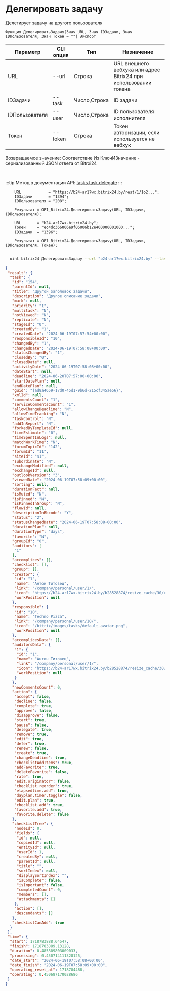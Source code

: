 ﻿---
sidebar_position: 16
---

# Делегировать задачу
 Делегирует задачу на другого пользователя



`Функция ДелегироватьЗадачу(Знач URL, Знач IDЗадачи, Знач IDПользователя, Знач Токен = "") Экспорт`

  | Параметр | CLI опция | Тип | Назначение |
  |-|-|-|-|
  | URL | --url | Строка | URL внешнего вебхука или адрес Bitrix24 при использовании токена |
  | IDЗадачи | --task | Число,Строка | ID задачи |
  | IDПользователя | --user | Число,Строка | ID пользователя исполнителя |
  | Токен | --token | Строка | Токен авторизации, если используется не вебхук |

  
  Возвращаемое значение:   Соответствие Из КлючИЗначение - сериализованный JSON ответа от Bitrxi24

<br/>

:::tip
Метод в документации API: [tasks.task.delegate](https://dev.1c-bitrix.ru/rest_help/tasks/task/tasks/tasks_task_delegate.php)
:::
<br/>


```bsl title="Пример кода"
    URL            = "https://b24-ar17wx.bitrix24.by/rest/1/1o2...";
    IDЗадачи       = "1394";
    IDПользователя = "208";

    Результат = OPI_Bitrix24.ДелегироватьЗадачу(URL, IDЗадачи, IDПользователя);

    URL       = "b24-ar17wx.bitrix24.by";
    Токен     = "ec4dc366006e9f06006b12e400000001000...";
    IDЗадачи  = "1396";

    Результат = OPI_Bitrix24.ДелегироватьЗадачу(URL, IDЗадачи, IDПользователя, Токен);
```



```sh title="Пример команды CLI"
    
  oint bitrix24 ДелегироватьЗадачу --url "b24-ar17wx.bitrix24.by" --task "170" --user "10" --token "b9df7366006e9f06006b12e400000001000..."

```

```json title="Результат"
{
 "result": {
  "task": {
   "id": "154",
   "parentId": null,
   "title": "Другой заголовок задачи",
   "description": "Другое описание задачи",
   "mark": null,
   "priority": "1",
   "multitask": "N",
   "notViewed": "N",
   "replicate": "N",
   "stageId": "0",
   "createdBy": "1",
   "createdDate": "2024-06-19T07:57:54+00:00",
   "responsibleId": "10",
   "changedBy": "1",
   "changedDate": "2024-06-19T07:58:08+00:00",
   "statusChangedBy": "1",
   "closedBy": "0",
   "closedDate": null,
   "activityDate": "2024-06-19T07:58:08+00:00",
   "dateStart": null,
   "deadline": "2024-06-20T07:57:00+00:00",
   "startDatePlan": null,
   "endDatePlan": null,
   "guid": "{ad8a4659-17d0-45d1-9b6d-215cf345ae56}",
   "xmlId": null,
   "commentsCount": "1",
   "serviceCommentsCount": "1",
   "allowChangeDeadline": "N",
   "allowTimeTracking": "N",
   "taskControl": "N",
   "addInReport": "N",
   "forkedByTemplateId": null,
   "timeEstimate": "0",
   "timeSpentInLogs": null,
   "matchWorkTime": "N",
   "forumTopicId": "142",
   "forumId": "11",
   "siteId": "s1",
   "subordinate": "N",
   "exchangeModified": null,
   "exchangeId": null,
   "outlookVersion": "3",
   "viewedDate": "2024-06-19T07:58:09+00:00",
   "sorting": null,
   "durationFact": null,
   "isMuted": "N",
   "isPinned": "N",
   "isPinnedInGroup": "N",
   "flowId": null,
   "descriptionInBbcode": "Y",
   "status": "2",
   "statusChangedDate": "2024-06-19T07:58:08+00:00",
   "durationPlan": null,
   "durationType": "days",
   "favorite": "N",
   "groupId": "0",
   "auditors": [
    "1"
   ],
   "accomplices": [],
   "checklist": [],
   "group": [],
   "creator": {
    "id": "1",
    "name": "Антон Титовец",
    "link": "/company/personal/user/1/",
    "icon": "https://b24-ar17wx.bitrix24.by/b28528874/resize_cache/30/c0120a8d7c10d63c83e32398d1ec4d9e/main/d7e/d7e99cf556e4ab676463dae2c00ddfbb/a7e0af6899300e3c684caeca5c334d81.jpg",
    "workPosition": null
   },
   "responsible": {
    "id": "10",
    "name": "Techno Pizza",
    "link": "/company/personal/user/10/",
    "icon": "/bitrix/images/tasks/default_avatar.png",
    "workPosition": null
   },
   "accomplicesData": [],
   "auditorsData": {
    "1": {
     "id": "1",
     "name": "Антон Титовец",
     "link": "/company/personal/user/1/",
     "icon": "https://b24-ar17wx.bitrix24.by/b28528874/resize_cache/30/c0120a8d7c10d63c83e32398d1ec4d9e/main/d7e/d7e99cf556e4ab676463dae2c00ddfbb/a7e0af6899300e3c684caeca5c334d81.jpg",
     "workPosition": null
    }
   },
   "newCommentsCount": 0,
   "action": {
    "accept": false,
    "decline": false,
    "complete": true,
    "approve": false,
    "disapprove": false,
    "start": true,
    "pause": false,
    "delegate": true,
    "remove": true,
    "edit": true,
    "defer": true,
    "renew": false,
    "create": true,
    "changeDeadline": true,
    "checklistAddItems": true,
    "addFavorite": true,
    "deleteFavorite": false,
    "rate": true,
    "edit.originator": false,
    "checklist.reorder": true,
    "elapsedtime.add": true,
    "dayplan.timer.toggle": false,
    "edit.plan": true,
    "checklist.add": true,
    "favorite.add": true,
    "favorite.delete": false
   },
   "checkListTree": {
    "nodeId": 0,
    "fields": {
     "id": null,
     "copiedId": null,
     "entityId": null,
     "userId": 1,
     "createdBy": null,
     "parentId": null,
     "title": "",
     "sortIndex": null,
     "displaySortIndex": "",
     "isComplete": false,
     "isImportant": false,
     "completedCount": 0,
     "members": [],
     "attachments": []
    },
    "action": [],
    "descendants": []
   },
   "checkListCanAdd": true
  }
 },
 "time": {
  "start": 1718783888.64547,
  "finish": 1718783889.13128,
  "duration": 0.485809803009033,
  "processing": 0.450714111328125,
  "date_start": "2024-06-19T07:58:08+00:00",
  "date_finish": "2024-06-19T07:58:09+00:00",
  "operating_reset_at": 1718784488,
  "operating": 0.450687170028686
 }
}
```
